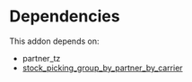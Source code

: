 # Dependencies

This addon depends on:

- partner_tz
- [stock_picking_group_by_partner_by_carrier](../../../../odoo-bringout-oca-stock-logistics-workflow-stock_picking_group_by_partner_by_carrier)
